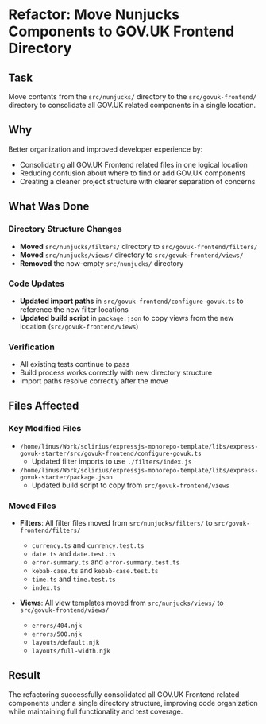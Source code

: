 # Refactor: Move Nunjucks Components to GOV.UK Frontend Directory

## Task
Move contents from the `src/nunjucks/` directory to the `src/govuk-frontend/` directory to consolidate all GOV.UK related components in a single location.

## Why
Better organization and improved developer experience by:
- Consolidating all GOV.UK Frontend related files in one logical location
- Reducing confusion about where to find or add GOV.UK components
- Creating a cleaner project structure with clearer separation of concerns

## What Was Done

### Directory Structure Changes
- **Moved** `src/nunjucks/filters/` directory to `src/govuk-frontend/filters/`
- **Moved** `src/nunjucks/views/` directory to `src/govuk-frontend/views/`
- **Removed** the now-empty `src/nunjucks/` directory

### Code Updates
- **Updated import paths** in `src/govuk-frontend/configure-govuk.ts` to reference the new filter locations
- **Updated build script** in `package.json` to copy views from the new location (`src/govuk-frontend/views`)

### Verification
- All existing tests continue to pass
- Build process works correctly with new directory structure
- Import paths resolve correctly after the move

## Files Affected

### Key Modified Files
- `/home/linus/Work/solirius/expressjs-monorepo-template/libs/express-govuk-starter/src/govuk-frontend/configure-govuk.ts`
  - Updated filter imports to use `./filters/index.js`
- `/home/linus/Work/solirius/expressjs-monorepo-template/libs/express-govuk-starter/package.json`
  - Updated build script to copy from `src/govuk-frontend/views`

### Moved Files
- **Filters**: All filter files moved from `src/nunjucks/filters/` to `src/govuk-frontend/filters/`
  - `currency.ts` and `currency.test.ts`
  - `date.ts` and `date.test.ts`
  - `error-summary.ts` and `error-summary.test.ts`
  - `kebab-case.ts` and `kebab-case.test.ts`
  - `time.ts` and `time.test.ts`
  - `index.ts`

- **Views**: All view templates moved from `src/nunjucks/views/` to `src/govuk-frontend/views/`
  - `errors/404.njk`
  - `errors/500.njk`
  - `layouts/default.njk`
  - `layouts/full-width.njk`

## Result
The refactoring successfully consolidated all GOV.UK Frontend related components under a single directory structure, improving code organization while maintaining full functionality and test coverage.